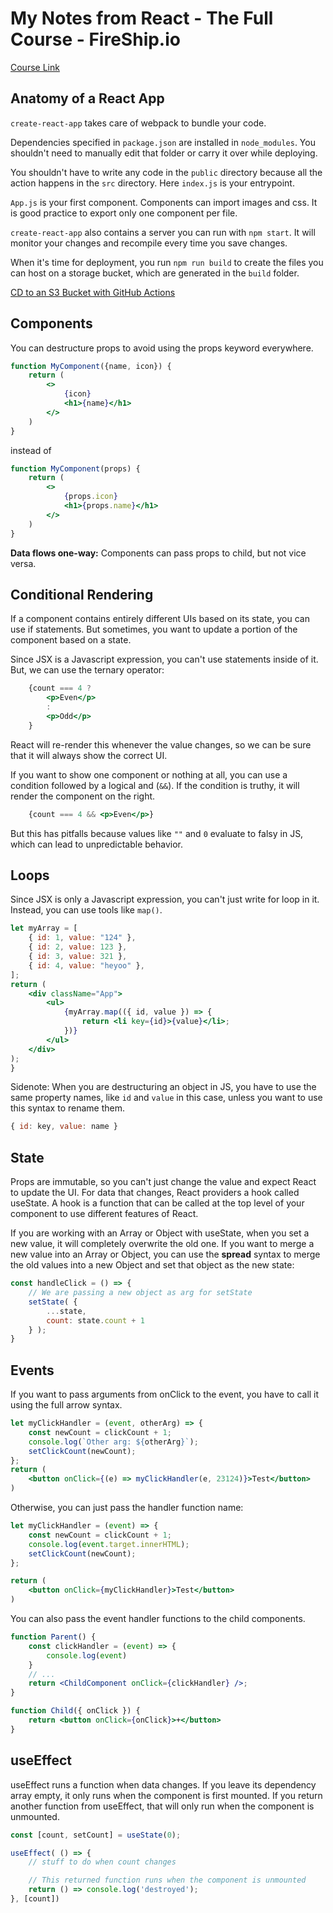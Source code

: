 # My Notes from React - The Full Course - FireShip.io
[Course Link](https://fireship.io/courses/react/)

## Anatomy of a React App

`create-react-app` takes care of webpack to bundle your code.

Dependencies specified in `package.json` are installed in `node_modules`. You shouldn't need to manually edit that folder or carry it over while deploying.

You shouldn't have to write any code in the `public` directory because all the action happens in the `src` directory. Here `index.js` is your entrypoint.

`App.js` is your first component. Components can import images and css. It is good practice to export only one component per file.

`create-react-app` also contains a server you can run with `npm start`. It will monitor your changes and recompile every time you save changes.

When it's time for deployment, you run `npm run build` to create the files you can host on a storage bucket, which are generated in the `build` folder.

[CD to an S3 Bucket with GitHub Actions](https://cacarer.com/how-to-continuously-deploy-a-react-app-to-a-aws-s3-bucket/)


## Components
You can destructure props to avoid using the props keyword everywhere.

```jsx
function MyComponent({name, icon}) {
    return (
        <>
            {icon}
            <h1>{name}</h1>
        </>
    )
}
```
instead of
```jsx
function MyComponent(props) {
    return (
        <>
            {props.icon}
            <h1>{props.name}</h1>
        </>
    )
}
```

__Data flows one-way:__ Components can pass props to child, but not vice versa.


## Conditional Rendering

If a component contains entirely different UIs based on its state, you can use if statements. But sometimes, you want to update a portion of the component based on a state.

Since JSX is a Javascript expression, you can't use statements inside of it. But, we can use the ternary operator:
```jsx
    {count === 4 ?
        <p>Even</p>
        :
        <p>Odd</p>
    }
```

React will re-render this whenever the value changes, so we can be sure that it will always show the correct UI.

If you want to show one component or nothing at all, you can use a condition followed by a logical and (`&&`). If the condition is truthy, it will render the component on the right.

```jsx
    {count === 4 && <p>Even</p>}
```

But this has pitfalls because values like `""` and `0` evaluate to falsy in JS, which can lead to unpredictable behavior.

## Loops
Since JSX is only a Javascript expression, you can't just write for loop in it. Instead, you can use tools like `map()`.
```jsx
let myArray = [
    { id: 1, value: "124" },
    { id: 2, value: 123 },
    { id: 3, value: 321 },
    { id: 4, value: "heyoo" },
];
return (
    <div className="App">
        <ul>
            {myArray.map(({ id, value }) => {
                return <li key={id}>{value}</li>;
            })}
        </ul>
    </div>
);
}
```

Sidenote: When you are destructuring an object in JS, you have to use the same property names, like `id` and `value` in this case, unless you want to use this syntax to rename them.
```jsx
{ id: key, value: name }
```

## State
Props are immutable, so you can't just change the value and expect React to update the UI. For data that changes, React providers a hook called useState. A hook is a function that can be called at the top level of your component to use different features of React.

If you are working with an Array or Object with useState, when you set a new value, it will completely overwrite the old one. If you want to merge a new value into an Array or Object, you can use the __spread__ syntax to merge the old values into a new Object and set that object as the new state:
```jsx
const handleClick = () => {
    // We are passing a new object as arg for setState
    setState( {
        ...state,
        count: state.count + 1
    } );
}
```

## Events

If you want to pass arguments from onClick to the event, you have to call it using the full arrow syntax.
```jsx
let myClickHandler = (event, otherArg) => {
    const newCount = clickCount + 1;
    console.log(`Other arg: ${otherArg}`);
    setClickCount(newCount);
};
return (
    <button onClick={(e) => myClickHandler(e, 23124)}>Test</button>
)
```

Otherwise, you can just pass the handler function name:
```jsx
let myClickHandler = (event) => {
    const newCount = clickCount + 1;
    console.log(event.target.innerHTML);
    setClickCount(newCount);
};

return (
    <button onClick={myClickHandler}>Test</button>
)
```

You can also pass the event handler functions to the child components.
```jsx
function Parent() {
    const clickHandler = (event) => {
        console.log(event)
    }
    // ...
    return <ChildComponent onClick={clickHandler} />;
}

function Child({ onClick }) {
    return <button onClick={onClick}>+</button>
}

```

## useEffect
useEffect runs a function when data changes. If you leave its dependency array empty, it only runs when the component is first mounted. If you return another function from useEffect, that will only run when the component is unmounted.
```jsx
const [count, setCount] = useState(0);

useEffect( () => {
    // stuff to do when count changes

    // This returned function runs when the component is unmounted
    return () => console.log('destroyed');
}, [count])

```


